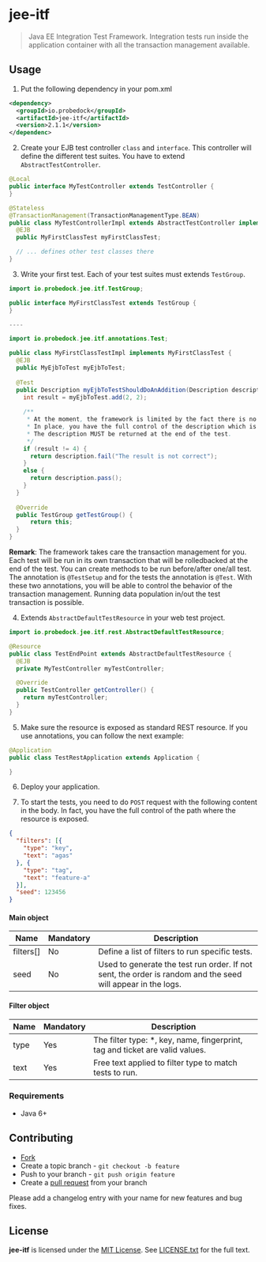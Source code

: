 # jee-itf

> Java EE Integration Test Framework. Integration tests run inside the application container with all the transaction management available.

## Usage

1. Put the following dependency in your pom.xml

  ```xml
  <dependency>
    <groupId>io.probedock</groupId>
    <artifactId>jee-itf</artifactId>
    <version>2.1.1</version>
  </dependenc>
  ```

2. Create your EJB test controller `class` and `interface`. This controller will define the different test suites. 
You have to extend `AbstractTestController`.

  ```java
  @Local
  public interface MyTestController extends TestController {
  }
  
  @Stateless
  @TransactionManagement(TransactionManagementType.BEAN)
  public class MyTestControllerImpl extends AbstractTestController implements MyTestController {
    @EJB
    public MyFirstClassTest myFirstClassTest;
  
    // ... defines other test classes there
  }
  ```

3. Write your first test. Each of your test suites must extends `TestGroup`.

  ```java
  import io.probedock.jee.itf.TestGroup;
  
  public interface MyFirstClassTest extends TestGroup {
  }
  
  ----
  
  import io.probedock.jee.itf.annotations.Test;
  
  public class MyFirstClassTestImpl implements MyFirstClassTest {
    @EJB
    public MyEjbToTest myEjbToTest;
    
    @Test
    public Description myEjbToTestShouldDoAnAddition(Description description) {
      int result = myEjbToTest.add(2, 2);
      
      /**
       * At the moment, the framework is limited by the fact there is no builtin assertions like Junit.
       * In place, you have the full control of the description which is pass to each test or before/after methods.
       * The description MUST be returned at the end of the test.
       */
      if (result != 4) {
        return description.fail("The result is not correct");
      }
      else {
        return description.pass();
      }
    }
    
    @Override
    public TestGroup getTestGroup() {
        return this;
    }
  }
  ```
  
  **Remark**: The framework takes care the transaction management for you. Each test will be run in its own transaction that
  will be rolledbacked at the end of the test. You can create methods to be run before/after one/all test. The annotation is
  `@TestSetup` and for the tests the annotation is `@Test`. With these two annotations, you will be able to control the behavior
  of the transaction management. Running data population in/out the test transaction is possible.

4. Extends `AbstractDefaultTestResource` in your web test project.

  ```java
  import io.probedock.jee.itf.rest.AbstractDefaultTestResource;
  
  @Resource
  public class TestEndPoint extends AbstractDefaultTestResource {
    @EJB
    private MyTestController myTestController;
  
    @Override
    public TestController getController() {
      return myTestController;
    }
  }
  ```

5. Make sure the resource is exposed as standard REST resource. If you use annotations, you can follow the next example:

  ```java
  @Application
  public class TestRestApplication extends Application {
  
  }
  ```

6. Deploy your application.

7. To start the tests, you need to do `POST` request with the following content in the body. In fact, you have the full
control of the path where the resource is exposed.

  ```json
  {
    "filters": [{
      "type": "key",
      "text": "agas"
    }, {
      "type": "tag",
      "text": "feature-a"
    }],
    "seed": 123456
  }
  ```
  
  #### Main object
  
  | Name         | Mandatory | Description |
  | ------------ | --------- | ----------- |
  | filters[]    | No        | Define a list of filters to run specific tests. |
  | seed         | No        | Used to generate the test run order. If not sent, the order is random and the seed will appear in the logs. |
  
  #### Filter object
  
  | Name         | Mandatory | Description |
  | ------------ | --------- | ----------- |
  | type         | Yes       | The filter type: *, key, name, fingerprint, tag and ticket are valid values. |
  | text         | Yes       | Free text applied to filter type to match tests to run. |

### Requirements

* Java 6+

## Contributing

* [Fork](https://help.github.com/articles/fork-a-repo)
* Create a topic branch - `git checkout -b feature`
* Push to your branch - `git push origin feature`
* Create a [pull request](http://help.github.com/pull-requests/) from your branch

Please add a changelog entry with your name for new features and bug fixes.

## License

**jee-itf** is licensed under the [MIT License](http://opensource.org/licenses/MIT).
See [LICENSE.txt](LICENSE.txt) for the full text.

